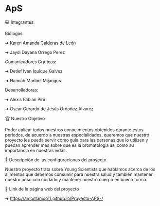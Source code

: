 # ApS

💻 Integrantes:

Biólogos:

➔ Karen Amanda Calderas de León

➔ Jaydi Dayana Orrego Perez

Comunicadores Gráficos:

➔ Detlef Ivan Iquique Galvez

➔ Hannah Maribel Mijangos

Desarrolladoras:

➔ Alexis Fabian Pirir

➔ Oscar Gerardo de Jesús Ordoñez Alvarez

🏆 Nuestro Objetivo

Poder aplicar todos nuestros conocimientos obtenidos durante estos periodos, de acuerdo a nuestras especialidades, queremos que nuestro proyecto les pueda servir como guía para las personas que lo utilizen y puedan aprender mas sobre que es la bromatologia asi como su importancia en nuestras vidas.

🥇 Descripción de las configuraciones del proyecto

Nuestro proyecto trata sobre Young Scientists que hablamos acerca de los alimentos que debemos consumir para nuestra salud y también mantener nuestro peso con cuidado y mantener nuestro cuerpo en buena forma.


 📎 Link de la página web del proyecto

➔ https://amontanico11.github.io/Proyecto-APS-/
